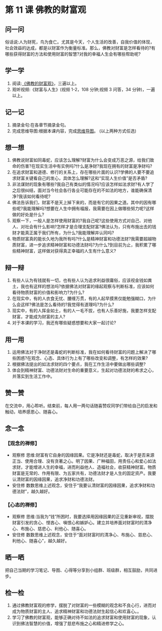 
# 第 11 课 佛教的财富观

## 问一问

俗话说:人为财死，鸟为食亡。尤其是今天，个人生活的改善，自我价值的体现，社会效益的达成，都是以财富作为衡量标准。那么，佛教对财富是怎样看待的?有哪些获得财富的方法和使用财富的智慧?对我的幸福人生会有哪些帮助呢?

## 学一学

1. 阅读:[《佛教的财富观》](text)，三遍以上。
2. 观听视频:《财富与人生》(视频 1-2，108 分钟;视频 3 问答，34 分钟)，一遍以上。

## 记一记

1. 摘录金句:在各章节摘录金句。
2. 完成思维导图:根据本课内容，完成[思维导图](map)。
   (以上两种方式任选)

## 想一想

1. 佛教说财富如同毒蛇，应该怎么理解?财富为什么会变成万恶之源，给我们致命的伤害?在现实生活中有实例吗?什么是净财?我现在拥有的财富是净财吗?
2. 在追求财富和道德、修行的关系上，存在哪些片面的认识?学佛的人要不要追求财富关键看自己的发心，具体怎么理解?这和“实现人生价值”是否矛盾?
3. 非法谋财的现象有哪些?我自己有类似的情况吗?应该怎样如法求财?有人学了之后很纠结，面对当今社会各行各业可能存在的不如法的地方，谁能确保清净?我该如何看待呢?
4. 佛法告诉我们，财富不是天上掉下来的，而是有它的因果之道。其中的因有哪些呢?我能理解吗?想要在人生中拥有福报，我需要在因上做哪些努力呢?这样做的好处是什么?
5. 观察一下，一般人是怎样使用财富的?我自己呢?这些使用方式对自己、对他人、对社会有什么影响?怎样才是合理支配财富?佛法认为，只有布施出去的钱财才能真正属于我们所有，为什么?我能理解并认同吗?
6. 物质财富真的能长久地为我所有吗?什么是精神财富和功德法财?我需要超越物质财富，进一步追求精神财富和功德法财吗?为什么?到目前为止，我积累了哪些精神财富，这样做对获得真正幸福的人生有什么意义?

## 辩一辩

1. 有些人认为有钱就有一切，也有些人认为追求利益很庸俗，应该视金钱如粪土，我也有这样的想法吗?依据佛法对财富的缘起观察与判断标准，应该如何看待物质财富的价值和影响力?为什么?
2. 在现实中，有的人衣食无忧、腰缠万贯，有的人起早摸黑仅能勉强糊口，为什么会这样?佛法是怎么看待的?我觉得有道理吗?为什么?
3. 现实中，有的人挥金如土，有的人一毛不拔，也有人乐善好施，我要怎样支配财富，才能成为财富的主人?
4. 对于本课的学习，我还有哪些疑惑想要和大家一起讨论?

## 用一用

1. 运用佛法对于净财还是毒蛇的判断标准，我在如何看待财富的问题上解决了哪些困惑?在观念、心态、具体行为上有了哪些改变和调整，有怎样的效果?
2. 根据佛法提出的如法求财的四个要点，我在工作生活中要做出哪些调整?
3. 体会到精神财富、功德法财对生命的重要意义，生起对功德法财的希求之心，并落实到生活工作中。

## 赞一赞

在交流中，用心聆听。结束前，每人用一两句话随喜赞叹同学们带给自己的启发和触动，培养感恩心、随喜心。

## 念一念

### 【观念的禅修】

  - 观察修
    思维:财富有它自身的因缘因果。它是净财还是毒蛇，取决于是否来源正当、使用合理、没有贪著之心。明了因果、广种福田，用责任心和爱心如法求财，才能增进人生的幸福，进而利益他人、造福社会，收获精神财富。物质财富是无常的、作用有限、为五家共有，功德法财才是人生的固定资产。我要认清财富的因缘因果，追求净财和功德法财。
  - 安住修
    数数思维上述观念，安住于“我要认清财富的因缘因果，追求净财和功德法财”，越久越好。

### 【心态的禅修】

  - 观察修
    思维:当我为“钱”所困时，我要选择用因缘因果的正见重新审视，摆脱财富引发的贪心、悭吝心、嗔恨心和嫉妒心。建立并培养面对财富时的清净心、布施心、慈悲心、利他心、随喜心。
  - 安住修
    数数思维上述观念，安住于“面对财富时的清净心、布施心、慈悲心、利他心、随喜心”，越久越好。

## 晒一晒

把自己当期的学习笔记、导图、心得等分享到小组群、班级群，相互鼓励，共同进步。

## 检一检

1. 通过佛教财富观的修学，摆脱了对财富的一些模糊的观念和不良心行，进而对成为物质财富的主人、追求精神财富和功德法财生起信心和欢喜心。。
2. 学习了佛教的财富观，能够正确对待不如法的追求财富和使用财富的现象，认识到佛法智慧的价值，增强了慈悲布施之心和精进修学之心。
